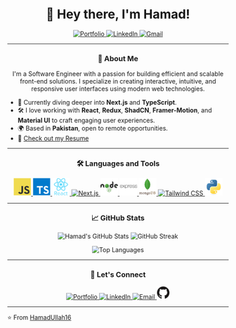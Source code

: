 <h1 align="center"> 👋 Hey there, I'm Hamad! </h1>

<p align="center">
   <a href="https://hamad-portfolio.vercel.app/" target="_blank">
      <img src="https://i.imgur.com/PY46yqx.png" alt="Portfolio" width="20" height="20">
   </a>
   <a href="https://www.linkedin.com/in/hamadullah16/" target="_blank">
      <img src="https://cdn-icons-png.flaticon.com/256/174/174857.png" alt="LinkedIn" width="20" height="20">
   </a>
   <a href="mailto:hamadullah16@gmail.com">
      <img src="https://upload.wikimedia.org/wikipedia/commons/thumb/7/7e/Gmail_icon_%282020%29.svg/2560px-Gmail_icon_%282020%29.svg.png" alt="Gmail" width="20" height="20">
   </a>
</p>

---

<h3 align="center">🚀 About Me</h3>
<p align="center">I'm a Software Engineer with a passion for building efficient and scalable front-end solutions. I specialize in creating interactive, intuitive, and responsive user interfaces using modern web technologies.</p>

- 🌱 Currently diving deeper into **Next.js** and **TypeScript**.
- 🛠️ I love working with **React**, **Redux**, **ShadCN**, **Framer-Motion**, and **Material UI** to craft engaging user experiences.
- 🌍 Based in **Pakistan**, open to remote opportunities.
- 📄 [Check out my Resume](https://drive.google.com/drive/folders/1qfen1IlVD3V-dI6xLf25zWJ8G16kPIeh?usp=sharing)

---

<h3 align="center">🛠️ Languages and Tools</h3>

<p align="center">
   <a href="https://developer.mozilla.org/en-US/docs/Web/JavaScript" target="_blank">
      <img src="https://raw.githubusercontent.com/devicons/devicon/master/icons/javascript/javascript-original.svg" alt="JavaScript" width="40" height="40"/>
   </a>
   <a href="https://www.typescriptlang.org/" target="_blank">
      <img src="https://raw.githubusercontent.com/devicons/devicon/master/icons/typescript/typescript-original.svg" alt="TypeScript" width="40" height="40"/>
   </a>
   <a href="https://reactjs.org/" target="_blank">
      <img src="https://raw.githubusercontent.com/devicons/devicon/master/icons/react/react-original-wordmark.svg" alt="React" width="40" height="40"/>
   </a>
   <a href="https://nextjs.org/" target="_blank">
      <img src="https://cdn.worldvectorlogo.com/logos/nextjs-2.svg" alt="Next.js" width="40" height="40"/>
   </a>
   <a href="https://nodejs.org" target="_blank">
      <img src="https://raw.githubusercontent.com/devicons/devicon/master/icons/nodejs/nodejs-original-wordmark.svg" alt="Node.js" width="40" height="40"/>
   </a>
   <a href="https://expressjs.com" target="_blank">
      <img src="https://raw.githubusercontent.com/devicons/devicon/master/icons/express/express-original-wordmark.svg" alt="Express" width="40" height="40"/>
   </a>
   <a href="https://www.mongodb.com/" target="_blank">
      <img src="https://raw.githubusercontent.com/devicons/devicon/master/icons/mongodb/mongodb-original-wordmark.svg" alt="MongoDB" width="40" height="40"/>
   </a>
   <a href="https://tailwindcss.com/" target="_blank">
      <img src="https://www.vectorlogo.zone/logos/tailwindcss/tailwindcss-icon.svg" alt="Tailwind CSS" width="40" height="40"/>
   </a>
   <a href="https://www.python.org" target="_blank">
      <img src="https://raw.githubusercontent.com/devicons/devicon/master/icons/python/python-original.svg" alt="Python" width="40" height="40"/>
   </a>
</p>

---

<h3 align="center">📈 GitHub Stats</h3>

<p align="center">
  <img src="https://github-readme-stats.vercel.app/api?username=HamadUllah16&show_icons=true&theme=radical" alt="Hamad's GitHub Stats" width="48%"/>
  <img src="https://github-readme-streak-stats.herokuapp.com/?user=HamadUllah16&theme=radical" alt="GitHub Streak" width="48%"/>
</p>

<p align="center">
   <img src="https://github-readme-stats.vercel.app/api/top-langs/?username=HamadUllah16&layout=compact&theme=radical" alt="Top Languages" width="48%"/>
</p>

---

<h3 align="center">💬 Let's Connect</h3>

<p align="center">
   <a href="https://hamad-portfolio.vercel.app/" target="_blank">
      <img src="https://i.imgur.com/PY46yqx.png" alt="Portfolio" width="30" height="30">
   </a>
   <a href="https://www.linkedin.com/in/hamadullah16/" target="_blank">
      <img src="https://cdn-icons-png.flaticon.com/256/174/174857.png" alt="LinkedIn" width="30" height="30">
   </a>
   <a href="mailto:hamadullah16@gmail.com">
      <img src="https://upload.wikimedia.org/wikipedia/commons/thumb/7/7e/Gmail_icon_%282020%29.svg/2560px-Gmail_icon_%282020%29.svg.png" alt="Email" width="30" height="30">
   </a>
   <a href="https://github.com/HamadUllah16" target="_blank">
      <img src="https://raw.githubusercontent.com/devicons/devicon/master/icons/github/github-original.svg" alt="GitHub" width="30" height="30">
   </a>
</p>

---

⭐️ From [HamadUllah16](https://github.com/HamadUllah16)
